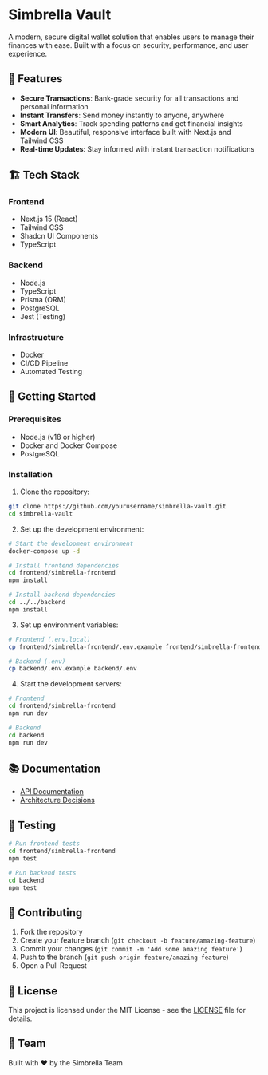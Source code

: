 # Simbrella Vault

A modern, secure digital wallet solution that enables users to manage their finances with ease. Built with a focus on security, performance, and user experience.

## 🌟 Features

- **Secure Transactions**: Bank-grade security for all transactions and personal information
- **Instant Transfers**: Send money instantly to anyone, anywhere
- **Smart Analytics**: Track spending patterns and get financial insights
- **Modern UI**: Beautiful, responsive interface built with Next.js and Tailwind CSS
- **Real-time Updates**: Stay informed with instant transaction notifications

## 🏗️ Tech Stack

### Frontend

- Next.js 15 (React)
- Tailwind CSS
- Shadcn UI Components
- TypeScript

### Backend

- Node.js
- TypeScript
- Prisma (ORM)
- PostgreSQL
- Jest (Testing)

### Infrastructure

- Docker
- CI/CD Pipeline
- Automated Testing

## 🚀 Getting Started

### Prerequisites

- Node.js (v18 or higher)
- Docker and Docker Compose
- PostgreSQL

### Installation

1. Clone the repository:

```bash
git clone https://github.com/yourusername/simbrella-vault.git
cd simbrella-vault
```

2. Set up the development environment:

```bash
# Start the development environment
docker-compose up -d

# Install frontend dependencies
cd frontend/simbrella-frontend
npm install

# Install backend dependencies
cd ../../backend
npm install
```

3. Set up environment variables:

```bash
# Frontend (.env.local)
cp frontend/simbrella-frontend/.env.example frontend/simbrella-frontend/.env.local

# Backend (.env)
cp backend/.env.example backend/.env
```

4. Start the development servers:

```bash
# Frontend
cd frontend/simbrella-frontend
npm run dev

# Backend
cd backend
npm run dev
```

## 📚 Documentation

- [API Documentation](docs/API.md)
- [Architecture Decisions](docs/TECH_DECISIONS.md)

## 🧪 Testing

```bash
# Run frontend tests
cd frontend/simbrella-frontend
npm test

# Run backend tests
cd backend
npm test
```

## 🤝 Contributing

1. Fork the repository
2. Create your feature branch (`git checkout -b feature/amazing-feature`)
3. Commit your changes (`git commit -m 'Add some amazing feature'`)
4. Push to the branch (`git push origin feature/amazing-feature`)
5. Open a Pull Request

## 📝 License

This project is licensed under the MIT License - see the [LICENSE](LICENSE) file for details.

## 👥 Team

Built with ❤️ by the Simbrella Team
